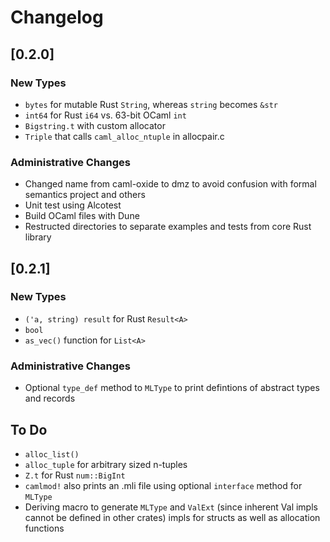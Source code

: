 # Changelog

## [0.2.0]

### New Types

- `bytes` for mutable Rust `String`, whereas `string` becomes `&str`
- `int64` for Rust `i64` vs. 63-bit OCaml `int`
- `Bigstring.t` with custom allocator
- `Triple` that calls `caml_alloc_ntuple` in allocpair.c

### Administrative Changes

- Changed name from caml-oxide to dmz to avoid confusion with formal semantics project and others
- Unit test using Alcotest
- Build OCaml files with Dune
- Restructed directories to separate examples and tests from core Rust library

## [0.2.1]

### New Types

- `('a, string) result` for Rust `Result<A>`
- `bool`
- `as_vec()` function for `List<A>`

### Administrative Changes

- Optional `type_def` method to `MLType` to print defintions of abstract types and records

## To Do

- `alloc_list()`
- `alloc_tuple` for arbitrary sized n-tuples
- `Z.t` for Rust `num::BigInt`
- `camlmod!` also prints an .mli file using optional `interface` method for `MLType`
- Deriving macro to generate `MLType` and `ValExt` (since inherent Val impls cannot be defined in other crates) impls for structs as well as allocation functions
